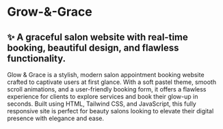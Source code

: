 # Grow-&-Grace
✨ A graceful salon website with real-time booking, beautiful design, and flawless functionality.
------
Glow & Grace is a stylish, modern salon appointment booking website crafted to captivate users at first glance. With a soft pastel theme, smooth scroll animations, and a user-friendly booking form, it offers a flawless experience for clients to explore services and book their glow-up in seconds. Built using HTML, Tailwind CSS, and JavaScript, this fully responsive site is perfect for beauty salons looking to elevate their digital presence with elegance and ease.
